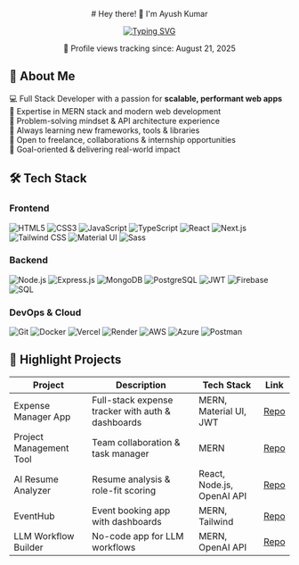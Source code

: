 <p align="center">
# Hey there! 👋 I'm Ayush Kumar
  </p> 
  
<p align="center">
  <a href="https://git.io/typing-svg">
    <img src="https://readme-typing-svg.herokuapp.com?size=24&color=00BFFF&lines=Full+Stack+Developer;MERN+Stack+Developer;Startup-Ready,+Always+Learning;Building+Scalable+%26+Impactful+Websites;Open+to+Opportunities" alt="Typing SVG" />
  </a>
</p>

  <p align="center">
📍 Profile views tracking since: August 21, 2025
</p>

## 🌸 About Me
💻 Full Stack Developer with a passion for **scalable, performant web apps**  
🚀 Expertise in MERN stack and modern web development  
🧠 Problem-solving mindset & API architecture experience  
🌱 Always learning new frameworks, tools & libraries  
🤝 Open to freelance, collaborations & internship opportunities  
🎯 Goal-oriented & delivering real-world impact

## 🛠 Tech Stack

### Frontend
![HTML5](https://img.shields.io/badge/HTML5-E34F26?style=flat&logo=html5&logoColor=white)
![CSS3](https://img.shields.io/badge/CSS3-1572B6?style=flat&logo=css3&logoColor=white)
![JavaScript](https://img.shields.io/badge/JavaScript-F7DF1E?style=flat&logo=javascript&logoColor=black)
![TypeScript](https://img.shields.io/badge/TypeScript-3178C6?style=flat&logo=typescript&logoColor=white)
![React](https://img.shields.io/badge/React-61DAFB?style=flat&logo=react&logoColor=black)
![Next.js](https://img.shields.io/badge/Next.js-000000?style=flat&logo=next.js&logoColor=white)
![Tailwind CSS](https://img.shields.io/badge/Tailwind_CSS-38B2AC?style=flat&logo=tailwind-css&logoColor=white)
![Material UI](https://img.shields.io/badge/Material_UI-007FFF?style=flat&logo=mui&logoColor=white)
![Sass](https://img.shields.io/badge/Sass-CC6699?style=flat&logo=sass&logoColor=white)

### Backend
![Node.js](https://img.shields.io/badge/Node.js-339933?style=flat&logo=node.js&logoColor=white)
![Express.js](https://img.shields.io/badge/Express.js-000000?style=flat&logo=express&logoColor=white)
![MongoDB](https://img.shields.io/badge/MongoDB-47A248?style=flat&logo=mongodb&logoColor=white)
![PostgreSQL](https://img.shields.io/badge/PostgreSQL-336791?style=flat&logo=postgresql&logoColor=white)
![JWT](https://img.shields.io/badge/JWT-000000?style=flat&logo=jsonwebtokens&logoColor=white)
![Firebase](https://img.shields.io/badge/Firebase-FFCA28?style=flat&logo=firebase&logoColor=black)
![SQL](https://img.shields.io/badge/SQL-4479A1?style=flat&logo=sql&logoColor=white)

### DevOps & Cloud
![Git](https://img.shields.io/badge/Git-F05032?style=flat&logo=git&logoColor=white)
![Docker](https://img.shields.io/badge/Docker-2496ED?style=flat&logo=docker&logoColor=white)
![Vercel](https://img.shields.io/badge/Vercel-000000?style=flat&logo=vercel&logoColor=white)
![Render](https://img.shields.io/badge/Render-111111?style=flat&logo=render&logoColor=white)
![AWS](https://img.shields.io/badge/AWS-232F3E?style=flat&logo=amazon-aws&logoColor=white)
![Azure](https://img.shields.io/badge/Azure-0078D4?style=flat&logo=microsoft-azure&logoColor=white)
![Postman](https://img.shields.io/badge/Postman-FF6C37?style=flat&logo=postman&logoColor=white)


## 💼 Highlight Projects

| Project | Description | Tech Stack | Link |
|---------|-------------|------------|------|
| Expense Manager App | Full-stack expense tracker with auth & dashboards | MERN, Material UI, JWT | [Repo](#) |
| Project Management Tool | Team collaboration & task manager | MERN | [Repo](#) |
| AI Resume Analyzer | Resume analysis & role-fit scoring | React, Node.js, OpenAI API | [Repo](#) |
| EventHub | Event booking app with dashboards | MERN, Tailwind | [Repo](#) |
| LLM Workflow Builder | No-code app for LLM workflows | MERN, OpenAI API | [Repo](#) |

